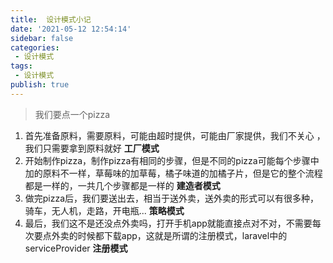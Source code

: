 ```yaml
---
title:  设计模式小记
date: '2021-05-12 12:54:14'
sidebar: false
categories:
 - 设计模式
tags:
 - 设计模式
publish: true
---
```




> 我们要点一个pizza

1. 首先准备原料，需要原料，可能由超时提供，可能由厂家提供，我们不关心 ，我们只需要拿到原料就好 **工厂模式**
2. 开始制作pizza，制作pizza有相同的步骤，但是不同的pizza可能每个步骤中加的原料不一样，草莓味的加草莓，橘子味道的加橘子片，但是它的整个流程都是一样的，一共几个步骤都是一样的 **建造者模式**
3. 做完pizza后，我们要送出去，相当于送外卖，送外卖的形式可以有很多种，骑车，无人机，走路，开电瓶... **策略模式**
4. 最后，我们这不是还没点外卖吗，打开手机app就能直接点对不对，不需要每次要点外卖的时候都下载app，这就是所谓的注册模式，laravel中的serviceProvider **注册模式**

